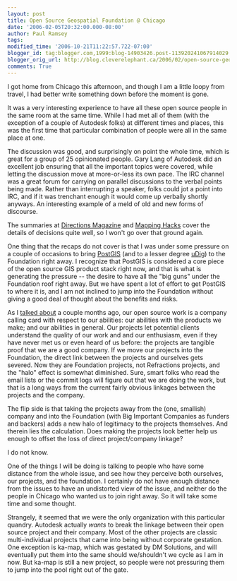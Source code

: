 ```yaml
---
layout: post
title: Open Source Geospatial Foundation @ Chicago
date: '2006-02-05T20:32:00.000-08:00'
author: Paul Ramsey
tags: 
modified_time: '2006-10-21T11:22:57.722-07:00'
blogger_id: tag:blogger.com,1999:blog-14903426.post-113920241067914029
blogger_orig_url: http://blog.cleverelephant.ca/2006/02/open-source-geospatial-foundation.html
comments: True
---
```


I got home from Chicago this afternoon, and though I am a little loopy from travel, I had better write something down before the moment is gone.

It was a very interesting experience to have all these open source people in the same room at the same time.  While I had met all of them (with the exception of a couple of Autodesk folks) at different times and places, this was the first time that particular combination of people were all in the same place at one.  

The discussion was good, and surprisingly on point the whole time, which is great for a group of 25 opinionated people.  Gary Lang of Autodesk did an excellent job ensuring that all the important topics were covered, while letting the discussion move at more-or-less its own pace.  The IRC channel was a great forum for carrying on parallel discussions to the verbal points being made.  Rather than interrupting a speaker, folks could jot a point into IRC, and if it was trenchant enough it would come up verbally shortly anyways.  An interesting example of a meld of old and new forms of discourse.

The summaries at [Directions Magazine](http://www.directionsmag.com/article.php?article_id=2092) and [Mapping Hacks](http://mappinghacks.com/index.cgi/2006/02/04#osgeo-foundation) cover the details of decisions quite well, so I won't go over that ground again.

One thing that the recaps do not cover is that I was under some pressure on a couple of occasions to bring [PostGIS](http://postgis.net) (and to a lesser degree [uDig](http://udig.refractions.net)) to the Foundation right away.  I recognize that PostGIS is considered a core piece of the open source GIS product stack right now, and that is what is generating the pressure -- the desire to have all the "big guns" under the Foundation roof right away.  But we have spent a lot of effort to get PostGIS to where it is, and I am not inclined to jump into the Foundation without giving a good deal of thought about the benefits and risks.

As I [talked about](/2005/10/07/open-source-company-oxymoron.html) a couple months ago, our open source work is a company calling card with respect to our abilities: our abilities with the products we make; and our abilities in general.  Our projects let potential clients understand the quality of our work and and our enthusiasm, even if they have never met us or even heard of us before: the projects are tangible proof that we are a good company.  If we move our projects into the Foundation, the direct link between the projects and ourselves gets severed.  Now they are Foundation projects, not Refractions projects, and the "halo" effect is somewhat diminished.  Sure, smart folks who read the email lists or the commit logs will figure out that we are doing the work, but that is a long ways from the current fairly obvious linkages between the projects and the company.

The flip side is that taking the projects away from the (one, smallish) company and into the Foundation (with Big Important Companies as funders and backers) adds a new halo of legitimacy to the projects themselves.  And therein lies the calculation.  Does making the projects look better help us enough to offset the loss of direct project/company linkage?

I do not know.

One of the things I will be doing is talking to people who have some distance from the whole issue, and see how they perceive both ourselves, our projects, and the foundation.  I certainly do not have enough distance from the issues to have an undistorted view of the issue, and neither do the people in Chicago who wanted us to join right away.  So it will take some time and some thought.

Strangely, it seemed that we were the only organization with this particular quandry.  Autodesk actually <span style="font-style:italic;">wants</span> to break the linkage between their open source project and their company.  Most of the other projects are classic multi-individual projects that came into being without corporate gestation.  One exception is ka-map, which was gestated by DM Solutions, and will eventually put them into the same should we/shouldn't we cycle as I am in now.  But ka-map is still a new project, so people were not pressuring them to jump into the pool right out of the gate.